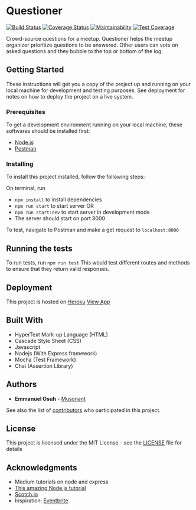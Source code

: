 # Questioner
[![Build Status](https://travis-ci.com/musonant/questioner.svg?branch=develop)](https://travis-ci.com/musonant/questioner)
[![Coverage Status](https://coveralls.io/repos/github/musonant/questioner/badge.svg?branch=develop)](https://coveralls.io/github/musonant/questioner?branch=develop)
[![Maintainability](https://api.codeclimate.com/v1/badges/6019dd2da9bd745b29db/maintainability)](https://codeclimate.com/github/musonant/questioner/maintainability)
[![Test Coverage](https://api.codeclimate.com/v1/badges/6019dd2da9bd745b29db/test_coverage)](https://codeclimate.com/github/musonant/questioner/test_coverage)

Crowd-source questions for a meetup. Questioner helps the meetup organizer prioritize questions to be answered. Other users can vote on asked questions and they bubble to the top or bottom of the log.

## Getting Started

These instructions will get you a copy of the project up and running on your local machine for development and testing purposes. See deployment for notes on how to deploy the project on a live system.

### Prerequisites

To get a development environment running on your local machine, these softwares should be installed first:

* [Node.js](https://nodejs.org)
* [Postman](https://www.getpostman.com)


### Installing

To install this project installed, follow the following steps:

On terminal, run
* `npm install` to install dependencies
* `npm run start` to start server OR 
* `npm run start:dev` to start server in development mode
* The server should start on port 8000


To test, navigate to Postman and make a get request to `localhost:8000`

## Running the tests

To run tests, run `npm run test` This would test different routes and methods to ensure that they return valid responses.

## Deployment

This project is hosted on [Heroku](https://heroku.com)
[View App](https://musonant-questioner.herokuapp.com/api/v1/meetups)

## Built With

* HyperText Mark-up Language (HTML)
* Cascade Style Sheet (CSS)
* Javascript
* Nodejs (With Express framework)
* Mocha (Test Framework)
* Chai (Assertion Library)

## Authors

* **Emmanuel Osuh** - [Musonant](https://github.com/musonant)

See also the list of [contributors](https://github.com/musonant/questioner/contributors) who participated in this project.

## License

This project is licensed under the MIT License - see the [LICENSE](LICENSE) file for details

## Acknowledgments

* Medium tutorials on node and express
* [This amazing Node.js tutorial](https://www.codementor.io/olawalealadeusi896/building-a-simple-api-with-nodejs-expressjs-postgresql-db-and-jwt-3-mke10c5c5)
* [Scotch.io](scotch.io)
* Inspiration: [Eventbrite](eventbrite.com)
